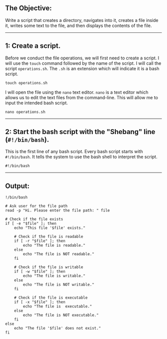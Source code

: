 ## The Objective: 
Write a script that creates a directory, navigates into it, creates a file inside it, writes some text to the file, and then displays the contents of the file. 

---

## 1: Create a script.
Before we conduct the file operations, we will first need to create a script. I will use the `touch` command followed by the name of the script. I will call the script `operations.sh`. The `.sh` is an extension which will indicate it is a bash script.
```
touch operations.sh
```
I will open the file using the `nano` text editor. `nano` is a text editor which allows us to edit the text files from the command-line. This will allow me to input the intended bash script.
```
nano operations.sh
```


---
## 2: Start the bash script with the "Shebang" line (`#!/bin/bash`).
This is the first line of any bash script. Every bash script starts with `#!/bin/bash`. It tells the system to use the bash shell to interpret the script. 
```
#!/bin/bash
```
---



## Output: 
```
!/bin/bash

# Ask user for the file path
read -p "Hi. Please enter the file path: " file

# Check if the file exists
if [ -e "$file" ]; then
    echo "This file '$file' exists."

    # Check if the file is readable
    if [ -r "$file" ]; then
        echo "The file is readable."
    else
        echo "The file is NOT readable."
    fi

    # Check if the file is writable
    if [ -w "$file" ]; then
        echo "The file is writable."
    else
        echo "The file is NOT writable."
    fi

    # Check if the file is executable
    if [ -x "$file" ]; then
        echo "The file is  executable."
    else
        echo "The file is NOT executable."
    fi
else
    echo "The file '$file' does not exist."
fi
```
